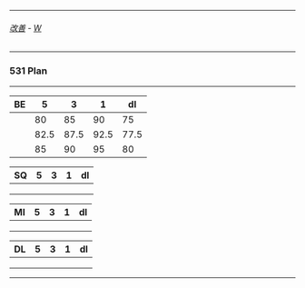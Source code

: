 
---

###### [改善](https://github.com/ttltrk/0C/blob/master/README.MD) - [W](https://github.com/ttltrk/ELSE/blob/master/PWR/PWR.MD)

---

### 531 Plan

---

| BE|   5|   3|   1|  dl| 
|---|----|----|----|----| 
|   | 80 | 85 | 90 | 75 | 
|   |82.5|87.5|92.5|77.5| 
|   | 85 | 90 | 95 | 80 | 

| SQ|  5|  3|  1| dl| 
|---|---|---|---|---| 
|   |   |   |   |   | 
|   |   |   |   |   | 
|   |   |   |   |   | 

| MI|  5|  3|  1| dl| 
|---|---|---|---|---| 
|   |   |   |   |   | 
|   |   |   |   |   | 
|   |   |   |   |   |

| DL|  5|  3|  1| dl| 
|---|---|---|---|---| 
|   |   |   |   |   | 
|   |   |   |   |   | 
|   |   |   |   |   | 


---
